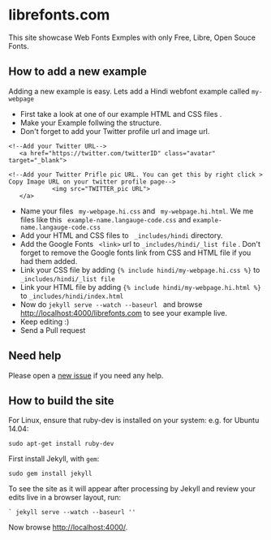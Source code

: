 # librefonts.com 

This site showcase Web Fonts Exmples with only Free, Libre, Open Souce Fonts.


## How to add a new example

Adding a new example is easy. Lets add a Hindi webfont example called `my-webpage ` 
            
- First take a look at one of our example HTML and CSS files .
- Make your Example follwing the structure.
- Don't forget to add your Twitter profile url and image url.

```
<!--Add your Twitter URL-->
   <a href="https://twitter.com/twitterID" class="avatar" target="_blank">
         
<!--Add your Twitter Prifle pic URL. You can get this by right click > Copy Image URL on your twitter profile page-->
            <img src="TWITTER_pic URL">
   </a>

```
- Name your files ` my-webpage.hi.css`  and ` my-webpage.hi.html`. We me files like this ` example-name.langauge-code.css`  and  ` example-name.langauge-code.css ` 
- Add your HTML and CSS files to ` _includes/hindi`  directory.
- Add the Google Fonts ` <link>`  url to ` _includes/hindi/_list file ` . Don't forget to remove the Google fonts link from CSS and HTML file if you had them added.
- Link your CSS file by adding ` {% include hindi/my-webpage.hi.css %} ` to ` _includes/hindi/_list file ` 
- Link your HTML file by adding ` {% include hindi/my-webpage.hi.html %} ` to ` _includes/hindi/index.html `
- Now do ` jekyll serve --watch --baseurl  ` and browse [http://localhost:4000/librefonts.com](http://localhost:4000/librefonts.com) to see your example live.
- Keep editing :)
- Send a Pull request 

## Need help

Please open a [new issue](https://github.com/fontdirectory/examples/issues) if you need any help.


## How to build the site

For Linux, ensure that ruby-dev is installed on your system: e.g. for Ubuntu 14.04:
    
    sudo apt-get install ruby-dev

First install Jekyll, with `gem`:

    sudo gem install jekyll

To see the site as it will appear after processing by Jekyll and review your edits live in a browser layout, run:

```
` jekyll serve --watch --baseurl ''
```

Now browse [http://localhost:4000/](http://localhost:4000/).
